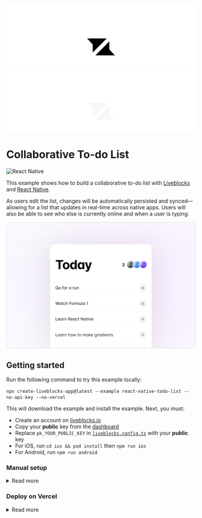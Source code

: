 <p align="center">
  <a href="https://liveblocks.io#gh-light-mode-only">
    <img src="https://raw.githubusercontent.com/liveblocks/liveblocks/main/.github/assets/header-light.svg" alt="Liveblocks" />
  </a>
  <a href="https://liveblocks.io#gh-dark-mode-only">
    <img src="https://raw.githubusercontent.com/liveblocks/liveblocks/main/.github/assets/header-dark.svg" alt="Liveblocks" />
  </a>
</p>

# Collaborative To-do List

<p>
   <img src="https://img.shields.io/badge/-react%20native-blue?style=flat&logo=react&color=0bd&logoColor=fff" alt="React Native">
</p>

This example shows how to build a collaborative to-do list with [Liveblocks](https://liveblocks.io) and [React Native](https://reactnative.dev/).

As users edit the list, changes will be automatically persisted and synced—allowing for a list that updates in real-time across native apps. Users will also be able to see who else is currently online and when a user is typing.

<img src="https://raw.githubusercontent.com/liveblocks/liveblocks/main/.github/assets/examples/todo-list-native.png" width="536" alt="Collaborative To-do List" />

## Getting started

Run the following command to try this example locally:

```shell
npx create-liveblocks-app@latest --example react-native-todo-list --no-api-key --no-vercel
```

This will download the example and install the example. Next, you must:

- Create an account on [liveblocks.io](https://liveblocks.io/dashboard)
- Copy your **public** key from the [dashboard](https://liveblocks.io/dashboard/apikeys)
- Replace `pk_YOUR_PUBLIC_KEY` in [`liveblocks.config.ts`](./liveblocks.config.ts) with your **public** key
- For iOS, run `cd ios && pod install` then `npm run ios`
- For Android, run `npm run android`

### Manual setup

<details><summary>Read more</summary>

<p></p>

Alternatively, you can set up your project manually:

- Install all dependencies with `npm install`
- Create an account on [liveblocks.io](https://liveblocks.io/dashboard)
- Copy your **public** key from the [dashboard](https://liveblocks.io/dashboard/apikeys)
- Replace `pk_YOUR_PUBLIC_KEY` in [`liveblocks.config.ts`](./liveblocks.config.ts) with your **public** key
- For iOS, run `cd ios && pod install` then `npm run ios`
- For Android, run `npm run android`

</details>

### Deploy on Vercel

<details><summary>Read more</summary>

<p></p>

To both deploy on [Vercel](https://vercel.com), and run the example locally, use the following command:

```shell
npx create-liveblocks-app@latest --example react-native-todo-list --vercel
```

This will download the example and ask permission to open your browser, enabling you to deploy to Vercel. Next, you must:

- Create an account on [liveblocks.io](https://liveblocks.io/dashboard)
- Copy your **public** key from the [dashboard](https://liveblocks.io/dashboard/apikeys)
- Replace `pk_YOUR_PUBLIC_KEY` in [`liveblocks.config.ts`](./liveblocks.config.ts) with your **public** key
- Push a commit to update the Vercel demo with the key
- For iOS, run `cd ios && pod install` then `npm run ios`
- For Android, run `npm run android`

</details>
